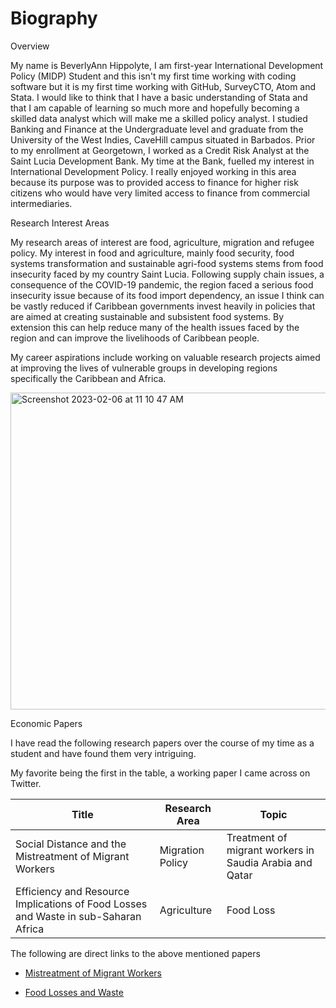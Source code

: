 # Biography

Overview

My name is BeverlyAnn Hippolyte, I am first-year International Development Policy (MIDP) Student and this isn't my first time working with coding software but it is my first time working with GitHub, SurveyCTO, Atom and Stata. I would like to think that I have a basic understanding of Stata and that I am capable of learning so much more and hopefully becoming a skilled data analyst which will make me a skilled policy analyst. I studied Banking and Finance at the Undergraduate level and graduate from the University of the West Indies, CaveHill campus situated in Barbados. Prior to my enrollment at Georgetown, I worked as a Credit Risk Analyst at the Saint Lucia Development Bank. My time at the Bank, fuelled my interest in International Development Policy. I really enjoyed working in this area because its purpose was to provided access to finance for higher risk citizens who would have very limited access to finance from commercial intermediaries.

Research Interest Areas

My research areas of interest are food, agriculture, migration and refugee policy. My interest in food and agriculture, mainly food security, food systems transformation and sustainable agri-food systems stems from food insecurity faced by my country Saint Lucia. Following supply chain issues, a consequence of the COVID-19 pandemic, the region faced a serious food insecurity issue because of its food import dependency, an issue I think can be vastly reduced if Caribbean governments invest heavily in policies that are aimed at creating sustainable and subsistent food systems. By extension this can help reduce many of the health issues faced by the region and can improve the livelihoods of Caribbean people.

My career aspirations include working on valuable research projects aimed at improving the lives of vulnerable groups in developing regions specifically the Caribbean and Africa.


<img width="507" alt="Screenshot 2023-02-06 at 11 10 47 AM" src="https://user-images.githubusercontent.com/122580464/217128299-73fa65ee-5c91-4082-baf3-8ea149becdd3.png">



 Economic Papers

I have read the following research papers over the course of my time as a student and have found them very intriguing.

My favorite being the first in the table, a working paper I came across on Twitter.

| Title | Research Area | Topic |
| ---------- | ------------- |------- |
|Social Distance and the Mistreatment of Migrant Workers   | Migration Policy | Treatment of migrant workers in Saudia Arabia and Qatar|       
|Efficiency and Resource Implications of Food Losses and Waste in sub-Saharan Africa | Agriculture  | Food Loss |       

 The following are direct links to the above mentioned papers

* [Mistreatment of Migrant Workers](https://www.nber.org/papers/w30804)

* [Food Losses and Waste](https://journals.sagepub.com/doi/10.1177/00219096211020490)
